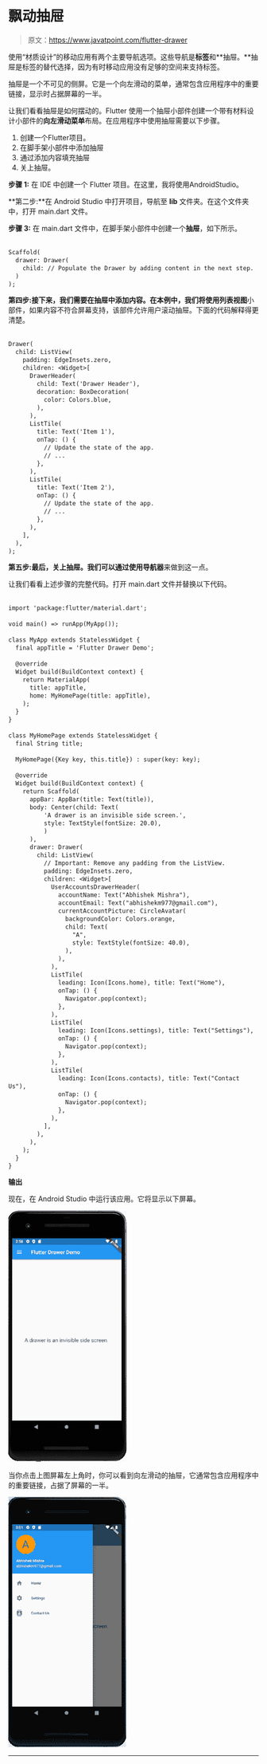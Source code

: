 # 飘动抽屉

> 原文：<https://www.javatpoint.com/flutter-drawer>

使用“材质设计”的移动应用有两个主要导航选项。这些导航是**标签**和**抽屉。**抽屉是标签的替代选择，因为有时移动应用没有足够的空间来支持标签。

抽屉是一个不可见的侧屏。它是一个向左滑动的菜单，通常包含应用程序中的重要链接，显示时占据屏幕的一半。

让我们看看抽屉是如何摆动的。Flutter 使用一个抽屉小部件创建一个带有材料设计小部件的**向左滑动菜单**布局。在应用程序中使用抽屉需要以下步骤。

1.  创建一个Flutter项目。
2.  在脚手架小部件中添加抽屉
3.  通过添加内容填充抽屉
4.  关上抽屉。

**步骤 1:** 在 IDE 中创建一个 Flutter 项目。在这里，我将使用AndroidStudio。

**第二步:**在 Android Studio 中打开项目，导航至 **lib** 文件夹。在这个文件夹中，打开 main.dart 文件。

**步骤 3:** 在 main.dart 文件中，在脚手架小部件中创建一个**抽屉**，如下所示。

```

Scaffold(
  drawer: Drawer(
    child: // Populate the Drawer by adding content in the next step.
  )
);

```

**第四步:**接下来，我们需要在抽屉中添加内容。在本例中，我们将使用**列表视图**小部件，如果内容不符合屏幕支持，该部件允许用户滚动抽屉。下面的代码解释得更清楚。

```

Drawer(
  child: ListView(
    padding: EdgeInsets.zero,
    children: <Widget>[
      DrawerHeader(
        child: Text('Drawer Header'),
        decoration: BoxDecoration(
          color: Colors.blue,
        ),
      ),
      ListTile(
        title: Text('Item 1'),
        onTap: () {
          // Update the state of the app.
          // ...
        },
      ),
      ListTile(
        title: Text('Item 2'),
        onTap: () {
          // Update the state of the app.
          // ...
        },
      ),
    ],
  ),
);

```

**第五步:**最后，关上抽屉。我们可以通过使用**导航器**来做到这一点。

让我们看看上述步骤的完整代码。打开 main.dart 文件并替换以下代码。

```

import 'package:flutter/material.dart';

void main() => runApp(MyApp());

class MyApp extends StatelessWidget {
  final appTitle = 'Flutter Drawer Demo';

  @override
  Widget build(BuildContext context) {
    return MaterialApp(
      title: appTitle,
      home: MyHomePage(title: appTitle),
    );
  }
}

class MyHomePage extends StatelessWidget {
  final String title;

  MyHomePage({Key key, this.title}) : super(key: key);

  @override
  Widget build(BuildContext context) {
    return Scaffold(
      appBar: AppBar(title: Text(title)),
      body: Center(child: Text(
          'A drawer is an invisible side screen.',
          style: TextStyle(fontSize: 20.0),
          )
      ),
      drawer: Drawer(
        child: ListView(
          // Important: Remove any padding from the ListView.
          padding: EdgeInsets.zero,
          children: <Widget>[
            UserAccountsDrawerHeader(
              accountName: Text("Abhishek Mishra"),
              accountEmail: Text("abhishekm977@gmail.com"),
              currentAccountPicture: CircleAvatar(
                backgroundColor: Colors.orange,
                child: Text(
                  "A",
                  style: TextStyle(fontSize: 40.0),
                ),
              ),
            ),
            ListTile(
              leading: Icon(Icons.home), title: Text("Home"),
              onTap: () {
                Navigator.pop(context);
              },
            ),
            ListTile(
              leading: Icon(Icons.settings), title: Text("Settings"),
              onTap: () {
                Navigator.pop(context);
              },
            ),
            ListTile(
              leading: Icon(Icons.contacts), title: Text("Contact Us"),
              onTap: () {
                Navigator.pop(context);
              },
            ),
          ],
        ),
      ),
    );
  }
}

```

**输出**

现在，在 Android Studio 中运行该应用。它将显示以下屏幕。

![Flutter Drawer](img/b1db882f2309fed159eb9a836dda1425.png)

当你点击上图屏幕左上角时，你可以看到向左滑动的抽屉，它通常包含应用程序中的重要链接，占据了屏幕的一半。

![Flutter Drawer](img/0dba2c3f22d8165bef67d73d849a11a2.png)

* * *